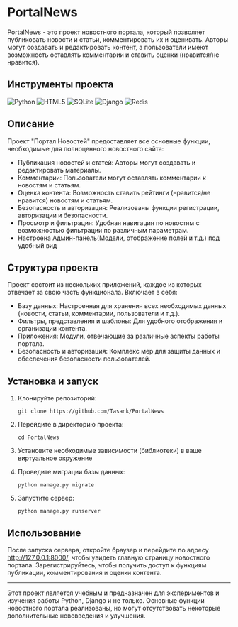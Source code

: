 # PortalNews

PortalNews - это проект новостного портала, который позволяет публиковать новости и статьи, комментировать их и оценивать. Авторы могут создавать и редактировать контент, а пользователи имеют возможность оставлять комментарии и ставить оценки (нравится/не нравится).

## Инструменты проекта
![Python](https://img.shields.io/badge/Python-3.11-blue?style=flat&logo=python&logoColor=white)
![HTML5](https://img.shields.io/badge/HTML5-E34F26?style=flat&logo=html5&logoColor=white)
![SQLite](https://img.shields.io/badge/SQLite-003B57?style=flat&logo=sqlite&logoColor=white)
![Django](https://img.shields.io/badge/Django-5.0.6-green?style=flat&logo=django&logoColor=white)
![Redis](https://img.shields.io/badge/Redis-DC382D?style=flat&logo=redis&logoColor=white)

## Описание

Проект "Портал Новостей" предоставляет все основные функции, необходимые для полноценного новостного сайта:

- Публикация новостей и статей: Авторы могут создавать и редактировать материалы.
- Комментарии: Пользователи могут оставлять комментарии к новостям и статьям.
- Оценка контента: Возможность ставить рейтинги (нравится/не нравится) новостям и статьям.
- Безопасность и авторизация: Реализованы функции регистрации, авторизации и безопасности.
- Просмотр и фильтрация: Удобная навигация по новостям с возможностью фильтрации по различным параметрам.
- Настроена Админ-панель(Модели, отображение полей и т.д.) под удобный вид

## Структура проекта

Проект состоит из нескольких приложений, каждое из которых отвечает за свою часть функционала. Включает в себя:

- Базу данных: Настроенная для хранения всех необходимых данных (новости, статьи, комментарии, пользователи и т.д.).
- Фильтры, представления и шаблоны: Для удобного отображения и организации контента.
- Приложения: Модули, отвечающие за различные аспекты работы портала.
- Безопасность и авторизация: Комплекс мер для защиты данных и обеспечения безопасности пользователей.

## Установка и запуск

1. Клонируйте репозиторий:
   
    `git clone https://github.com/Tasank/PortalNews`
    
2. Перейдите в директорию проекта:
   
    `cd PortalNews`
    
3. Установите необходимые зависимости (библиотеки) в ваше виртуальное окружение
    
4. Проведите миграции базы данных:
   
    `python manage.py migrate`
    
5. Запустите сервер:
   
    `python manage.py runserver`
    
## Использование

После запуска сервера, откройте браузер и перейдите по адресу http://127.0.0.1:8000/, чтобы увидеть главную страницу новостного портала. Зарегистрируйтесь, чтобы получить доступ к функциям публикации, комментирования и оценки контента.


---

Этот проект является учебным и предназначен для экспериментов и изучения работы Python, Django и не только. Основные функции новостного портала реализованы, но могут отсутствовать некоторые дополнительные нововведения и улучшения.